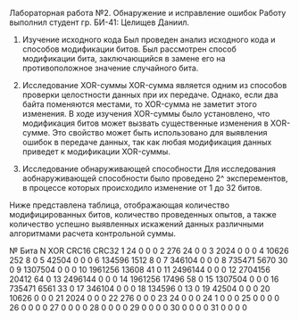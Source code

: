 Лабораторная работа №2. Обнаружение и исправление ошибок
Работу выполнил студент гр. БИ-41: Целищев Даниил.

1. Изучение исходного кода
Был проведен анализ исходного кода и способов модификации битов. Был рассмотрен способ модификации бита, заключающийся в замене его на противоположное значение случайного бита.

2. Исследование XOR-суммы
XOR-сумма является одним из способов проверки целостности данных при их передаче. Однако, если два байта поменяются местами, то XOR-сумма не заметит этого изменения. В ходе изучения XOR-суммы было установлено, что модификация битов может вызвать существенные изменения в XOR-сумме. Это свойство может быть использовано для выявления ошибок в передаче данных, так как любая модификация данных приведет к модификации XOR-суммы.

3. Исследование обнаруживающей способности
Для исследования аобнаруживающей способности было проведено 2^ эксперементов, в процессе которых происходило изменение от 1 до 32 битов.

Ниже представлена таблица, отображающая количество модифицированных битов, количество проведенных опытов, а также количество успешно выявленных искажений данных различными алгоритмами расчета контрольной суммы.

№ Бита	N	XOR	CRC16	CRC32
1	24	0	0	0
2	276	24	0	0
3	2024	0	0	0
4	10626	252	8	0
5	42504	0	0	0
6	134596	1512	8	0
7	346104	0	0	0
8	735471	5670	30	0
9	1307504	0	0	0
10	1961256	13608	41	0
11	2496144	0	0	0
12	2704156	20412	64	0
13	2496144	0	0	0
14	1961256	17496	58	0
15	1307504	0	0	0
16	735471	6561	33	0
17	346104	0	0	0
18	134596	0	13	0
19	42504	0	0	0
20	10626	0	0	0
21	2024	0	0	0
22	276	0	0	0
23	24	0	0	0
24	1	0	0	0
25	0	0	0	0
26	0	0	0	0
27	0	0	0	0
28	0	0	0	0
29	0	0	0	0
30	0	0	0	0
31	0	0	0	0
